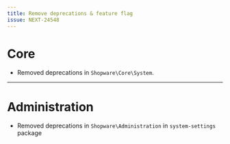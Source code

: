 ```yaml
---
title: Remove deprecations & feature flag
issue: NEXT-24548
---
```

# Core
* Removed deprecations in `Shopware\Core\System`.
___
# Administration
* Removed deprecations in `Shopware\Administration` in `system-settings` package
